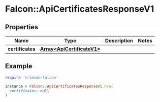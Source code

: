 # Falcon::ApiCertificatesResponseV1

## Properties

| Name | Type | Description | Notes |
| ---- | ---- | ----------- | ----- |
| **certificates** | [**Array&lt;ApiCertificateV1&gt;**](ApiCertificateV1.md) |  |  |

## Example

```ruby
require 'crimson-falcon'

instance = Falcon::ApiCertificatesResponseV1.new(
  certificates: null
)
```

